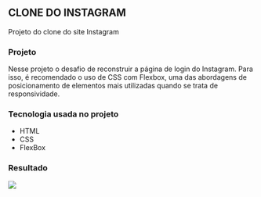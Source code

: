 ## CLONE DO INSTAGRAM

Projeto do clone do site Instagram



### Projeto

Nesse projeto o desafio de reconstruir a página de login do Instagram. Para isso, é recomendado o uso de CSS com Flexbox, uma das abordagens de posicionamento de elementos mais utilizadas quando se trata de responsividade.



### Tecnologia usada no projeto

- HTML
- CSS
- FlexBox

### Resultado

![](C:\Users\auric\OneDrive\Imagens\clone-instagram.JPG)







